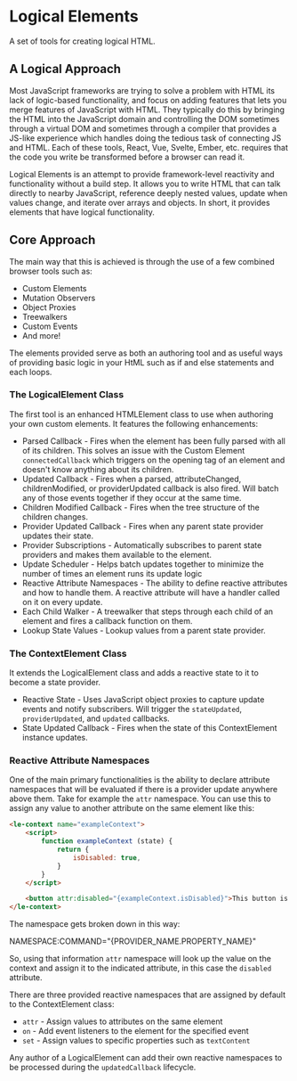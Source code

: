 # Logical Elements

A set of tools for creating logical HTML.

## A Logical Approach

Most JavaScript frameworks are trying to solve a problem with HTML its lack of logic-based functionality, and focus on adding features that lets you merge features of JavaScript with HTML. They typically do this by bringing the HTML into the JavaScript domain and controlling the DOM sometimes through a virtual DOM and sometimes through a compiler that provides a JS-like experience which handles doing the tedious task of connecting JS and HTML. Each of these tools, React, Vue, Svelte, Ember, etc. requires that the code you write be transformed before a browser can read it.

Logical Elements is an attempt to provide framework-level reactivity and functionality without a build step. It allows you to write HTML that can talk directly to nearby JavaScript, reference deeply nested values, update when values change, and iterate over arrays and objects. In short, it provides elements that have logical functionality.

## Core Approach

The main way that this is achieved is through the use of a few combined browser tools such as:

- Custom Elements
- Mutation Observers
- Object Proxies
- Treewalkers
- Custom Events
- And more!

The elements provided serve as both an authoring tool and as useful ways of providing basic logic in your HtML such as if and else statements and each loops.

### The LogicalElement Class

The first tool is an enhanced HTMLElement class to use when authoring your own custom elements. It features the following enhancements:

- Parsed Callback - Fires when the element has been fully parsed with all of its children. This solves an issue with the Custom Element `connectedCallback` which triggers on the opening tag of an element and doesn't know anything about its children.
- Updated Callback - Fires when a parsed, attributeChanged, childrenModified, or providerUpdated callback is also fired. Will batch any of those events together if they occur at the same time.
- Children Modified Callback - Fires when the tree structure of the children changes.
- Provider Updated Callback - Fires when any parent state provider updates their state.
- Provider Subscriptions - Automatically subscribes to parent state providers and makes them available to the element.
- Update Scheduler - Helps batch updates together to minimize the number of times an element runs its update logic
- Reactive Attribute Namespaces - The ability to define reactive attributes and how to handle them. A reactive attribute will have a handler called on it on every update.
- Each Child Walker - A treewalker that steps through each child of an element and fires a callback function on them.
- Lookup State Values - Lookup values from a parent state provider.

### The ContextElement Class

It extends the LogicalElement class and adds a reactive state to it to become a state provider.

- Reactive State - Uses JavaScript object proxies to capture update events and notify subscribers. Will trigger the `stateUpdated`, `providerUpdated`, and `updated` callbacks.
- State Updated Callback - Fires when the state of this ContextElement instance updates.

### Reactive Attribute Namespaces
One of the main primary functionalities is the ability to declare attribute namespaces that will be evaluated if there is a provider update anywhere above them. Take for example the `attr` namespace. You can use this to assign any value to another attribute on the same element like this:

```html
<le-context name="exampleContext">
    <script>
        function exampleContext (state) {
            return {
                isDisabled: true,
            }
        }
    </script>

    <button attr:disabled="{exampleContext.isDisabled}">This button is disabled</button>
</le-context>
```

The namespace gets broken down in this way:

NAMESPACE:COMMAND="{PROVIDER_NAME.PROPERTY_NAME}"

So, using that information `attr` namespace will look up the value on the context and assign it to the indicated attribute, in this case the `disabled` attribute.

There are three provided reactive namespaces that are assigned by default to the ContextElement class:

- `attr` - Assign values to attributes on the same element
- `on` - Add event listeners to the element for the specified event
- `set` - Assign values to specific properties such as `textContent`

Any author of a LogicalElement can add their own reactive namespaces to be processed during the `updatedCallback` lifecycle.
